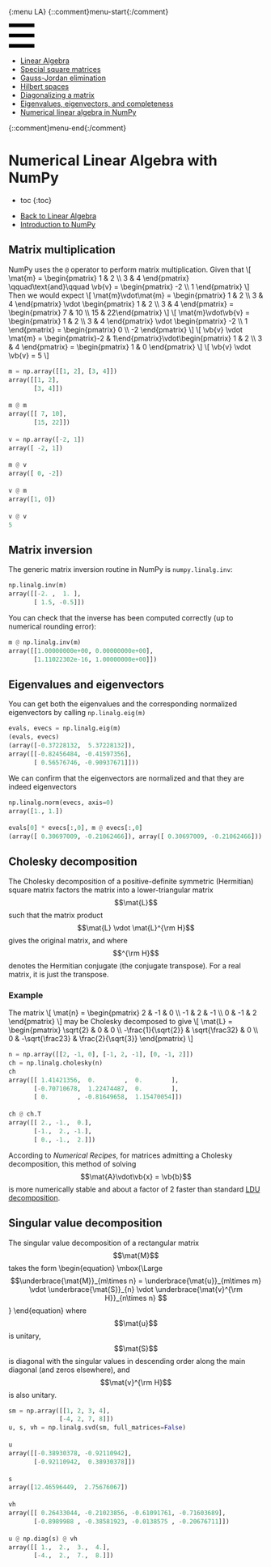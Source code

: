{:menu LA}
{::comment}menu-start{:/comment}

<div class="dropdown">
<label id="hamburger-menu"><img id="hamburger" src="figs/hamburger.png"></label>
<div class="dropdown-content">
<ul>
<li><a href="LA-LinearAlgebra.html">Linear Algebra</a></li>
<li><a href="LA-SquareMatrices.html">Special square matrices</a></li>
<li><a href="LA-GaussJordan.html">Gauss-Jordan elimination</a></li>
<li><a href="LA-HilbertSpace.html">Hilbert spaces</a></li>
<li><a href="LA-Diagonalization.html">Diagonalizing a matrix</a></li>
<li><a href="LA-Eigenvectors.html">Eigenvalues, eigenvectors, and completeness</a></li>
<li><a href="LA-NumericalLinearAlgebra.html">Numerical linear algebra in NumPy</a></li>
</ul>
</div>
</div>

{::comment}menu-end{:/comment}


# Numerical Linear Algebra with NumPy


* toc
{:toc}

+ [Back to Linear Algebra](LA-LinearAlgebra.md)
+ [Introduction to NumPy](SW-NumPy.md)

## Matrix multiplication

NumPy uses the `@` operator to perform matrix multiplication. Given that
\\[
  \mat{m} = \begin{pmatrix} 1 & 2 \\\ 3 & 4 \end{pmatrix}
  \qquad\text{and}\qquad
  \vb{v} = \begin{pmatrix} -2 \\\ 1 \end{pmatrix}
\\]
Then we would expect
\\[
  \mat{m}\vdot\mat{m} = \begin{pmatrix} 1 & 2 \\\ 3 & 4 \end{pmatrix} \vdot \begin{pmatrix} 1 & 2 \\\ 3 & 4 \end{pmatrix} = \begin{pmatrix} 7 & 10 \\\ 15 & 22\end{pmatrix}
\\]
\\[
  \mat{m}\vdot\vb{v} = \begin{pmatrix} 1 & 2 \\\ 3 & 4 \end{pmatrix} \vdot \begin{pmatrix} -2 \\\ 1 \end{pmatrix}
  = \begin{pmatrix} 0 \\\ -2 \end{pmatrix}
\\]
\\[
  \vb{v} \vdot \mat{m} = \begin{pmatrix}-2 & 1\end{pmatrix}\vdot\begin{pmatrix} 1 & 2 \\\ 3 & 4 \end{pmatrix} = \begin{pmatrix} 1 & 0 \end{pmatrix}
\\]
\\[
  \vb{v} \vdot \vb{v} = 5
\\]

~~~~ python
m = np.array([[1, 2], [3, 4]])
array([[1, 2],
       [3, 4]])

m @ m
array([[ 7, 10],
       [15, 22]])

v = np.array([-2, 1])
array([ -2, 1])

m @ v
array([ 0, -2])

v @ m
array([1, 0])

v @ v
5
~~~~

## Matrix inversion

The generic matrix inversion routine in NumPy is `numpy.linalg.inv`:

~~~~ python
np.linalg.inv(m)
array([[-2. ,  1. ],
       [ 1.5, -0.5]])
~~~~
    
You can check that the inverse has been computed correctly (up to numerical rounding error):

~~~~ python
m @ np.linalg.inv(m)
array([[1.00000000e+00, 0.00000000e+00],
       [1.11022302e-16, 1.00000000e+00]])
~~~~

## Eigenvalues and eigenvectors

You can get both the eigenvalues and the corresponding normalized eigenvectors by calling `np.linalg.eig(m)`

~~~~ python
evals, evecs = np.linalg.eig(m)
(evals, evecs)
(array([-0.37228132,  5.37228132]),
array([[-0.82456484, -0.41597356],
       [ 0.56576746, -0.90937671]]))
~~~~

We can confirm that the eigenvectors are normalized and that they are indeed eigenvectors

~~~~ python
np.linalg.norm(evecs, axis=0)
array([1., 1.])

evals[0] * evecs[:,0], m @ evecs[:,0]
(array([ 0.30697009, -0.21062466]), array([ 0.30697009, -0.21062466]))
~~~~

## Cholesky decomposition

The Cholesky decomposition of a positive-definite symmetric (Hermitian)
square matrix factors 
the matrix into a lower-triangular matrix $$\mat{L}$$ such that the matrix
product $$\mat{L} \vdot \mat{L}^{\rm H}$$ gives the original matrix, and
where $$^{\rm H}$$ denotes the Hermitian conjugate (the conjugate transpose). 
For a real matrix, it is just the transpose. 

### Example

The matrix
\\[
    \mat{n} = \begin{pmatrix}
    2 & -1 & 0 \\\ -1 & 2 & -1 \\\ 0 & -1 & 2
    \end{pmatrix}
\\]
may be Cholesky decomposed to give
\\[
    \mat{L} = \begin{pmatrix}
    \sqrt{2} & 0 & 0 \\\ -\frac{1}{\sqrt{2}} & \sqrt{\frac32} & 0 \\\ 0 & -\sqrt{\frac23} & \frac{2}{\sqrt{3}}
    \end{pmatrix}
\\]

~~~~ python
n = np.array([[2, -1, 0], [-1, 2, -1], [0, -1, 2]])
ch = np.linalg.cholesky(n)
ch
array([[ 1.41421356,  0.        ,  0.        ],
       [-0.70710678,  1.22474487,  0.        ],
       [ 0.        , -0.81649658,  1.15470054]])

ch @ ch.T
array([[ 2., -1.,  0.],
       [-1.,  2., -1.],
       [ 0., -1.,  2.]])
~~~~

According to *Numerical Recipes*, for matrices admitting a Cholesky decomposition, this method of solving $$\mat{A}\vdot\vb{x} = \vb{b}$$ is more numerically stable and about a factor of 2 faster than standard [LDU decomposition](LA-GaussJordan.md).

## Singular value decomposition

The singular value decomposition of a rectangular matrix $$\mat{M}$$ takes the form
\begin{equation}
  \mbox{\Large
  $$\underbrace{\mat{M}}_{m\times n} = \underbrace{\mat{u}}_{m\times m} \vdot 
  \underbrace{\mat{S}}_{n} \vdot \underbrace{\mat{v}^{\rm H}}_{n\times n} $$
  }
\end{equation}
where $$\mat{u}$$ is unitary, $$\mat{S}$$ is diagonal with the singular values in descending order along the main diagonal (and zeros elsewhere), and $$\mat{v}^{\rm H}$$ is also unitary.

~~~ python
sm = np.array([[1, 2, 3, 4],
              [-4, 2, 7, 8]])
u, s, vh = np.linalg.svd(sm, full_matrices=False)

u
array([[-0.38930378, -0.92110942],
       [-0.92110942,  0.38930378]])

s
array([12.46596449,  2.75676067])

vh
array([[ 0.26433044, -0.21023856, -0.61091761, -0.71603689],
       [-0.8989988 , -0.38581923, -0.0138575 , -0.20676711]])

u @ np.diag(s) @ vh
array([[ 1.,  2.,  3.,  4.],
       [-4.,  2.,  7.,  8.]])
~~~~